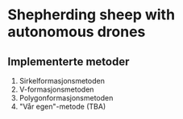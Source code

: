 # Shepherding sheep with autonomous drones

## Implementerte metoder

1. Sirkelformasjonsmetoden
1. V-formasjonsmetoden
1. Polygonformasjonsmetoden
1. "Vår egen"-metode (TBA)
